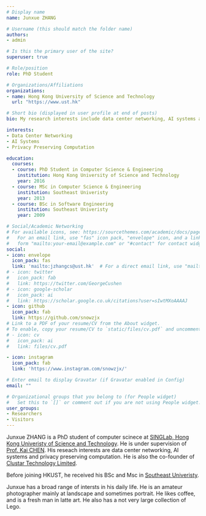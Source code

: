 ```yaml
---
# Display name
name: Junxue ZHANG

# Username (this should match the folder name)
authors:
- admin

# Is this the primary user of the site?
superuser: true

# Role/position
role: PhD Student

# Organizations/Affiliations
organizations:
- name: Hong Kong University of Science and Technology
  url: "https://www.ust.hk"

# Short bio (displayed in user profile at end of posts)
bio: My research interests include data center networking, AI systems and privacy preserving computation.

interests:
- Data Center Networking
- AI Systems
- Privacy Preserving Computation

education:
  courses:
  - course: PhD Student in Computer Science & Engineering
    institution: Hong Kong University of Science and Technology
    year: 2016
  - course: MSc in Computer Science & Engineering
    institution: Southeast Univeristy
    year: 2013
  - course: BSc in Software Engineering
    institution: Southeast Univeristy
    year: 2009

# Social/Academic Networking
# For available icons, see: https://sourcethemes.com/academic/docs/page-builder/#icons
#   For an email link, use "fas" icon pack, "envelope" icon, and a link in the
#   form "mailto:your-email@example.com" or "#contact" for contact widget.
social:
- icon: envelope
  icon_pack: fas
  link: 'mailto:jzhangcs@ust.hk'  # For a direct email link, use "mailto:test@example.org".
# - icon: twitter
#   icon_pack: fab
#   link: https://twitter.com/GeorgeCushen
# - icon: google-scholar
#   icon_pack: ai
#   link: https://scholar.google.co.uk/citations?user=sIwtMXoAAAAJ
- icon: github
  icon_pack: fab
  link: https://github.com/snowzjx
# Link to a PDF of your resume/CV from the About widget.
# To enable, copy your resume/CV to `static/files/cv.pdf` and uncomment the lines below.
# - icon: cv
#   icon_pack: ai
#   link: files/cv.pdf

- icon: instagram
  icon_pack: fab
  link: 'https://www.instagram.com/snowzjx/'

# Enter email to display Gravatar (if Gravatar enabled in Config)
email: ""

# Organizational groups that you belong to (for People widget)
#   Set this to `[]` or comment out if you are not using People widget.
user_groups:
- Researchers
- Visitors
---
```


Junxue ZHANG is a PhD student of computer scinece at [SINGLab, Hong Kong Univeristy of Science and Technology](http://sing.cse.ust.hk). He is under supervision of [Prof. Kai CHEN](http://www.cse.ust.hk/~kaichen/). His reseach interests are data center networking, AI systems and privacy preserving computation. He is also the co-founder of [Clustar Technology Limited](https://www.clustar.ai).

Before joining HKUST, he received his BSc and Msc in [Southeast Univeristy](https://www.seu.edu.cn/english/).

Junxue has a broad range of intersts in his daily life. He is an amateur photographer mainly at landscape and sometimes portrait. He likes coffee, and is a fresh man in latte art. He also has a not very large collection of Lego.
